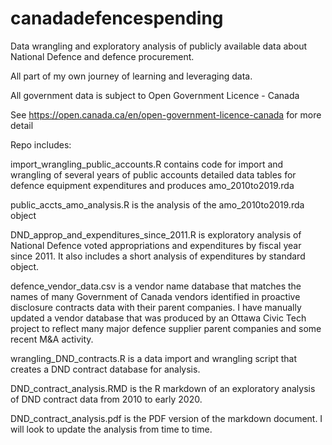 # canadadefencespending

Data wrangling and exploratory analysis of publicly available data about National Defence and defence procurement.

All part of my own journey of learning and leveraging data.

All government data is subject to Open Government Licence - Canada

See https://open.canada.ca/en/open-government-licence-canada for more detail

Repo includes:

import_wrangling_public_accounts.R contains code for import and wrangling of several years of public accounts detailed data tables for defence equipment expenditures and produces amo_2010to2019.rda

public_accts_amo_analysis.R is the analysis of the amo_2010to2019.rda object

DND_approp_and_expenditures_since_2011.R is exploratory analysis of National Defence voted appropriations and expenditures by fiscal year since 2011.  It also includes a short analysis of expenditures by standard object.

defence_vendor_data.csv is a vendor name database that matches the names of many Government of Canada vendors identified in proactive disclosure contracts data with their parent companies.  I have manually updated a vendor database that was produced by an Ottawa Civic Tech project to reflect many major defence supplier parent companies and some recent M&A activity.

wrangling_DND_contracts.R is a data import and wrangling script that creates a DND contract database for analysis.

DND_contract_analysis.RMD is the R markdown of an exploratory analysis of DND contract data from 2010 to early 2020.

DND_contract_analysis.pdf is the PDF version of the markdown document.  I will look to update the analysis from time to time.
